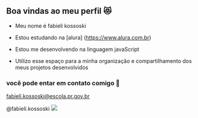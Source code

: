## Boa vindas ao meu perfil 😻

- Meu nome é fabieli kossoski

- Estou estudando na [alura] (https://www.alura.com.br)
- Estou me desenvolvendo na linguagem javaScript
- Utilizo esse espaço para a minha organização e compartilhamento dos meus projetos desenvolvidos

### você pode entar em contato comigo 📧

fabieli.kossoski@escola.pr.gov.br

@fabieli.kossoski
![](https://media.tenor.com/M7ec11RfaboAAAAM/waking-up.gif)
